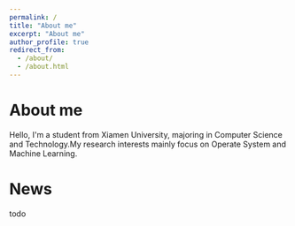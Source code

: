 ```yaml
---
permalink: /
title: "About me"
excerpt: "About me"
author_profile: true
redirect_from: 
  - /about/
  - /about.html
---
```

# About me
Hello, I'm a student from Xiamen University, majoring in Computer Science and Technology.My research interests mainly focus on Operate System and Machine Learning.

# News
todo
